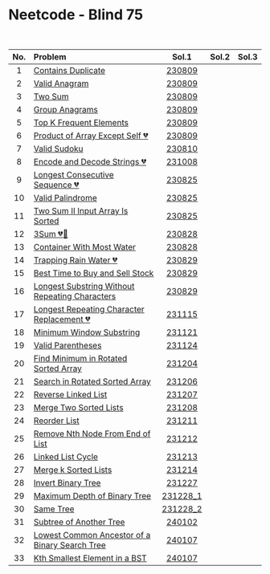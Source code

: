 # Neetcode - Blind 75

<br>

|No.|Problem|Sol.1|Sol.2|Sol.3|
|:-:|:------|:---:|:---:|:---:|
| 1|[Contains Duplicate](images/230809_01.png)|[230809](230809_01.py)|||
| 2|[Valid Anagram](https://leetcode.com/problems/valid-anagram/)|[230809](230809_02.py)|||
| 3|[Two Sum](https://leetcode.com/problems/two-sum/)|[230809](230809_03.py)|||
| 4|[Group Anagrams](https://leetcode.com/problems/group-anagrams/)|[230809](230809_04.py)|||
| 5|[Top K Frequent Elements](https://leetcode.com/problems/top-k-frequent-elements/)|[230809](230809_05.py)|||
| 6|[Product of Array Except Self :broken_heart:](https://leetcode.com/problems/product-of-array-except-self/)|[230809](230809_06.py)|||
| 7|[Valid Sudoku](https://leetcode.com/problems/valid-sudoku/)|[230810](230810_01.py)|||
| 8|[Encode and Decode Strings :broken_heart:](https://leetcode.com/problems/encode-and-decode-strings/)|[231008](231008_01.py)|||
| 9|[Longest Consecutive Sequence :broken_heart:](https://leetcode.com/problems/longest-consecutive-sequence/)|[230825](230825_01.py)|||
|10|[Valid Palindrome](https://leetcode.com/problems/valid-palindrome/)|[230825](230825_02.py)|||
|11|[Two Sum II Input Array Is Sorted](https://leetcode.com/problems/two-sum-ii-input-array-is-sorted/submissions/)|[230825](230825_03.py)|||
|12|[3Sum :broken_heart::hammer:](https://leetcode.com/problems/3sum/description/)|[230828](230828_01.py)|||
|13|[Container With Most Water](https://leetcode.com/problems/container-with-most-water/description/)|[230828](230828_02.py)|||
|14|[Trapping Rain Water :broken_heart:](https://leetcode.com/problems/trapping-rain-water/description/)|[230829](230829_01.py)|||
|15|[Best Time to Buy and Sell Stock](https://leetcode.com/problems/best-time-to-buy-and-sell-stock/submissions/)|[230829](230829_02.py)|||
|16|[Longest Substring Without Repeating Characters](https://leetcode.com/problems/longest-substring-without-repeating-characters/description/)|[230829](230829_03.py)|||
|17|[Longest Repeating Character Replacement :broken_heart:](https://leetcode.com/problems/longest-repeating-character-replacement/)|[231115](231115.py)|||
|18|[Minimum Window Substring](https://leetcode.com/problems/minimum-window-substring/)|[231121](231121.py)|||
|19|[Valid Parentheses](https://leetcode.com/problems/valid-parentheses/)|[231124](231124.py)|||
|20|[Find Minimum in Rotated Sorted Array](https://leetcode.com/problems/find-minimum-in-rotated-sorted-array/)|[231204](231204.py)|||
|21|[Search in Rotated Sorted Array](https://leetcode.com/problems/search-in-rotated-sorted-array/)|[231206](231206.py)|||
|22|[Reverse Linked List](https://leetcode.com/problems/reverse-linked-list/)|[231207](231207.py)|||
|23|[Merge Two Sorted Lists](https://leetcode.com/problems/merge-two-sorted-lists/)|[231208](231208.py)|||
|24|[Reorder List](https://leetcode.com/problems/reorder-list/)|[231211](231211.py)|||
|25|[Remove Nth Node From End of List](https://leetcode.com/problems/remove-nth-node-from-end-of-list/)|[231212](231212.py)|||
|26|[Linked List Cycle](https://leetcode.com/problems/linked-list-cycle/)|[231213](231213.py)|||
|27|[Merge k Sorted Lists](https://leetcode.com/problems/merge-k-sorted-lists/)|[231214](231214.py)|||
|28|[Invert Binary Tree](https://leetcode.com/problems/invert-binary-tree/)|[231227](231227.py)|||
|29|[Maximum Depth of Binary Tree](https://leetcode.com/problems/maximum-depth-of-binary-tree/)|[231228_1](231228_1.py)|||
|30|[Same Tree](https://leetcode.com/problems/same-tree/)|[231228_2](231228_2.py)|||
|31|[Subtree of Another Tree](https://leetcode.com/problems/subtree-of-another-tree/)|[240102](240102.py)|||
|32|[Lowest Common Ancestor of a Binary Search Tree](images/240107.png)|[240107](240107.py)|||
|33|[Kth Smallest Element in a BST](images/240107.png)|[240107](240107.py)|||